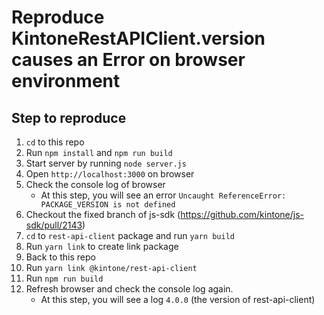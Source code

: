 # Reproduce KintoneRestAPIClient.version causes an Error on browser environment

## Step to reproduce

1. `cd` to this repo
2. Run `npm install` and `npm run build`
3. Start server by running `node server.js`
4. Open `http://localhost:3000` on browser
5. Check the console log of browser
   - At this step, you will see an error `Uncaught ReferenceError: PACKAGE_VERSION is not defined`
6. Checkout the fixed branch of js-sdk (https://github.com/kintone/js-sdk/pull/2143)
7. `cd` to `rest-api-client` package and run `yarn build`
8. Run `yarn link` to create link package
9. Back to this repo
10. Run `yarn link @kintone/rest-api-client`
11. Run `npm run build`
12. Refresh browser and check the console log again.
    - At this step, you will see a log `4.0.0` (the version of rest-api-client)

